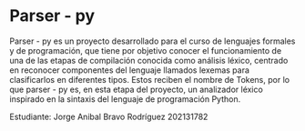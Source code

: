# Parser - py
Parser - py es un proyecto desarrollado para el curso de lenguajes formales y de programación, que tiene por objetivo conocer el funcionamiento de una de las etapas de compilación conocida como análisis léxico, centrado en reconocer componentes del lenguaje llamados lexemas para clasificarlos en diferentes tipos. Estos reciben el nombre de Tokens, por lo que parser - py es, en esta etapa del proyecto, un analizador léxico inspirado en la sintaxis del lenguaje de programación Python.

Estudiante:
Jorge Anibal Bravo Rodríguez
202131782
